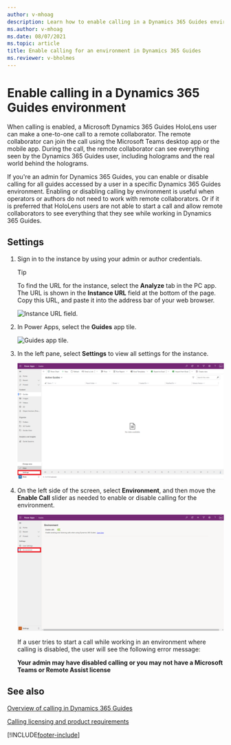 ```yaml
---
author: v-mhoag
description: Learn how to enable calling in a Dynamics 365 Guides environment 
ms.author: v-mhoag
ms.date: 08/07/2021
ms.topic: article
title: Enable calling for an environment in Dynamics 365 Guides
ms.reviewer: v-bholmes
---
```


# Enable calling in a Dynamics 365 Guides environment 

When calling is enabled, a Microsoft Dynamics 365 Guides HoloLens user can make a one-to-one call to a remote collaborator. The remote collaborator can join the call using the Microsoft Teams desktop app or the mobile app. During the call, the remote collaborator can see everything seen by the Dynamics 365 Guides user, including holograms and the real world behind the holograms.

If you're an admin for Dynamics 365 Guides, you can enable or disable calling for all guides accessed by a user in a specific Dynamics 365 Guides environment. Enabling or disabling calling by environment is useful when operators or authors do not need to work with remote collaborators. Or if it is preferred that HoloLens users are not able to start a call and allow remote collaborators to see everything that they see while working in Dynamics 365 Guides.  

<!--In the second sentence in the above paragraph, how about "Enabling or disabling by environment is useful depending on whether operators or authors need to work with remote collaborators or not. Or you may want to restrict HoloLens users from calling a remote collaborator and sharing everything they see while working in Dynamics 365 Guides"?-->

<!--Is calling enabled by default?-->

## Settings

1. Sign in to the instance by using your admin or author credentials.

    > [!TIP]
    > To find the URL for the instance, select the **Analyze** tab in the PC app. The URL is shown in the **Instance URL** field at the bottom of the page. Copy this URL, and paste it into the address bar of your web browser.
    >
    > ![Instance URL field.](media/instance-url.PNG "Instance URL field")

2. In Power Apps, select the **Guides** app tile.

    ![Guides app tile.](media/guides-app-tile.PNG "Guides app tile")
    
3.	In the left pane, select **Settings** to view all settings for the instance.

    ![Settings highlighted in the left pane.](media/Admin-EnableCalling01__Background-GuidesMDA-AreaPicker-Settings.png "Settings highlighted in left pane")

4.	On the left side of the screen, select **Environment**, and then move the **Enable Call** slider as needed to enable or disable calling for the environment.

    ![New command highlighted at top of Power Apps screen.](media/Admin-EnableCalling02__Background-GuidesMDA-AreaSettings-Environment.png "New command highlighted at top of Power Apps screen") 

    If a user tries to start a call while working in an environment where calling is disabled, the user will see the following error message: 

    **Your admin may have disabled calling or you may not have a Microsoft Teams or Remote Assist license**

## See also

[Overview of calling in Dynamics 365 Guides ](create-guide.md)

[Calling licensing and product requirements](admin-export-import-folders.md)

[!INCLUDE[footer-include](../includes/footer-banner.md)]
